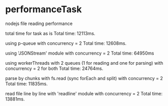 # performanceTask
nodejs file reading performance

total time for task as is
Total time: 12113ms.

using p-queue with concurrency = 2
Total time: 12608ms.

using 'JSONStream' module  with concurrency = 2
Total time: 64950ms

using workerThreads with 2 queues (1 for reading and one for parsing)
with concurrency = 2 for both
Total time: 24764ms.

parse by chunks with fs.read (sync forEach and split)
with concurrency = 2
Total time: 11835ms.

read file line by line with 'readline' module
with concurrency = 2
Total time: 13881ms.


